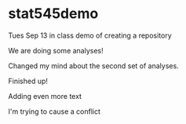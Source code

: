 # stat545demo
Tues Sep 13 in class demo of creating a repository 

We are doing some analyses!

Changed my mind about the second set of analyses.

Finished up!

Adding even more text

I'm trying to cause a conflict